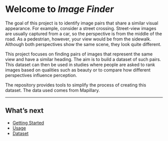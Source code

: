 # Welcome to *Image Finder*

The goal of this project is to identify image pairs that share a similar visual appearance. For example, consider a street crossing. Street-view images are usually captured from a car, so the perspective is from the middle of the road. As a pedestrian, however, your view would be from the sidewalk. Although both perspectives show the same scene, they look quite different.

This project focuses on finding pairs of images that represent the same view and have a similar heading. The aim is to build a dataset of such pairs. This dataset can then be used in studies where people are asked to rank images based on qualities such as beauty or to compare how different perspectives influence perception.

The repository provides tools to simplify the process of creating this dataset. The data used comes from Mapillary.

---

## What’s next

- [Getting Started](getting-started.md)  
- [Usage](usage.md)  
- [Dataset](dataset.md)